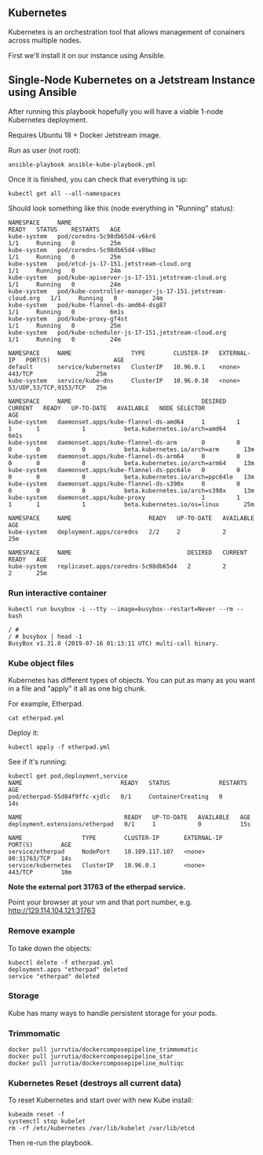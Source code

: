## Kubernetes

Kubernetes is an orchestration tool that allows management of conainers across multiple nodes.

First we'll install it on our instance using Ansible.

## Single-Node Kubernetes on a Jetstream Instance using Ansible

After running this playbook hopefully you will have a viable 1-node Kubernetes deployment.

Requires Ubuntu 18 + Docker Jetstream image.

Run as user (not root):

    ansible-playbook ansible-kube-playbook.yml

Once it is finished, you can check that everything is up:

    kubectl get all --all-namespaces

Should look something like this (node everything in "Running" status):
    
    NAMESPACE     NAME                                                        READY   STATUS    RESTARTS   AGE
    kube-system   pod/coredns-5c98db65d4-v6kr6                                1/1     Running   0          25m
    kube-system   pod/coredns-5c98db65d4-v8bwz                                1/1     Running   0          25m
    kube-system   pod/etcd-js-17-151.jetstream-cloud.org                      1/1     Running   0          24m
    kube-system   pod/kube-apiserver-js-17-151.jetstream-cloud.org            1/1     Running   0          24m
    kube-system   pod/kube-controller-manager-js-17-151.jetstream-cloud.org   1/1     Running   0          24m
    kube-system   pod/kube-flannel-ds-amd64-dsg87                             1/1     Running   0          6m1s
    kube-system   pod/kube-proxy-gf4st                                        1/1     Running   0          25m
    kube-system   pod/kube-scheduler-js-17-151.jetstream-cloud.org            1/1     Running   0          24m
    
    NAMESPACE     NAME                 TYPE        CLUSTER-IP   EXTERNAL-IP   PORT(S)                  AGE
    default       service/kubernetes   ClusterIP   10.96.0.1    <none>        443/TCP                  25m
    kube-system   service/kube-dns     ClusterIP   10.96.0.10   <none>        53/UDP,53/TCP,9153/TCP   25m
    
    NAMESPACE     NAME                                     DESIRED   CURRENT   READY   UP-TO-DATE   AVAILABLE   NODE SELECTOR                     AGE
    kube-system   daemonset.apps/kube-flannel-ds-amd64     1         1         1       1            1           beta.kubernetes.io/arch=amd64     6m1s
    kube-system   daemonset.apps/kube-flannel-ds-arm       0         0         0       0            0           beta.kubernetes.io/arch=arm       13m
    kube-system   daemonset.apps/kube-flannel-ds-arm64     0         0         0       0            0           beta.kubernetes.io/arch=arm64     13m
    kube-system   daemonset.apps/kube-flannel-ds-ppc64le   0         0         0       0            0           beta.kubernetes.io/arch=ppc64le   13m
    kube-system   daemonset.apps/kube-flannel-ds-s390x     0         0         0       0            0           beta.kubernetes.io/arch=s390x     13m
    kube-system   daemonset.apps/kube-proxy                1         1         1       1            1           beta.kubernetes.io/os=linux       25m
    
    NAMESPACE     NAME                      READY   UP-TO-DATE   AVAILABLE   AGE
    kube-system   deployment.apps/coredns   2/2     2            2           25m
    
    NAMESPACE     NAME                                 DESIRED   CURRENT   READY   AGE
    kube-system   replicaset.apps/coredns-5c98db65d4   2         2         2       25m
    

### Run interactive container

    kubectl run busybox -i --tty --image=busybox--restart=Never --rm -- bash

    / # 
    / # busybox | head -1
    BusyBox v1.31.0 (2019-07-16 01:13:11 UTC) multi-call binary.
    

### Kube object files

Kubernetes has different types of objects. You can put as many as you want in a file and "apply" it all as one big chunk.

For example, Etherpad.

    cat etherpad.yml

Deploy it:

    kubectl apply -f etherpad.yml

See if it's running:

    kubectl get pod,deployment,service
    NAME                            READY   STATUS              RESTARTS   AGE
    pod/etherpad-55d84f9ffc-xjdlc   0/1     ContainerCreating   0          14s

    NAME                             READY   UP-TO-DATE   AVAILABLE   AGE
    deployment.extensions/etherpad   0/1     1            0           15s

    NAME                 TYPE        CLUSTER-IP       EXTERNAL-IP   PORT(S)        AGE
    service/etherpad     NodePort    10.109.117.107   <none>        80:31763/TCP   14s
    service/kubernetes   ClusterIP   10.96.0.1        <none>        443/TCP        10m

**Note the external port 31763 of the etherpad service.**

Point your browser at your vm and that port number, e.g. http://129.114.104.121:31763

### Remove example

To take down the objects:

    kubectl delete -f etherpad.yml 
    deployment.apps "etherpad" deleted
    service "etherpad" deleted


### Storage

Kube has many ways to handle persistent storage for your pods.

### Trimmomatic

    docker pull jurrutia/dockercomposepipeline_trimmomatic
    docker pull jurrutia/dockercomposepipeline_star
    docker pull jurrutia/dockercomposepipeline_multiqc

### Kubernetes Reset (destroys all current data)

To reset Kubernetes and start over with new Kube install:

    kubeadm reset -f
    systemctl stop kubelet
    rm -rf /etc/kubernetes /var/lib/kubelet /var/lib/etcd

Then re-run the playbook.

